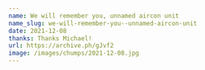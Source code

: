```yaml
---
name: We will remember you, unnamed aircon unit
name_slug: we-will-remember-you--unnamed-aircon-unit
date: 2021-12-08
thanks: Thanks Michael!
url: https://archive.ph/gJvf2
image: /images/chumps/2021-12-08.jpg
---
```

